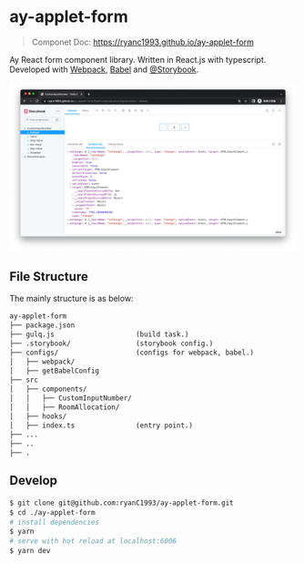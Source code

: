 # ay-applet-form
> Componet Doc: https://ryanc1993.github.io/ay-applet-form


Ay React form component library. Written in React.js with typescript. Developed with [Webpack](https://webpack.js.org/), [Babel](https://babeljs.io/) and [@Storybook](https://storybook.js.org/).

![](./screenshot/storybook.png)


## File Structure
The mainly structure is as below:
```
ay-applet-form
├── package.json
├── gulq.js                    (build task.)
├── .storybook/                (storybook config.)
├── configs/                   (configs for webpack, babel.)
│   ├── webpack/
│   ├── getBabelConfig
├── src
│   ├── components/
│   │   ├── CustomInputNumber/
│   │   ├── RoomAllocation/
│   ├── hooks/
│   ├── index.ts               (entry point.)
├── ...
├── ..
├── .
```

## Develop
```bash
$ git clone git@github.com:ryanC1993/ay-applet-form.git
$ cd ./ay-applet-form
# install dependencies
$ yarn
# serve with hot reload at localhost:6006
$ yarn dev
```
